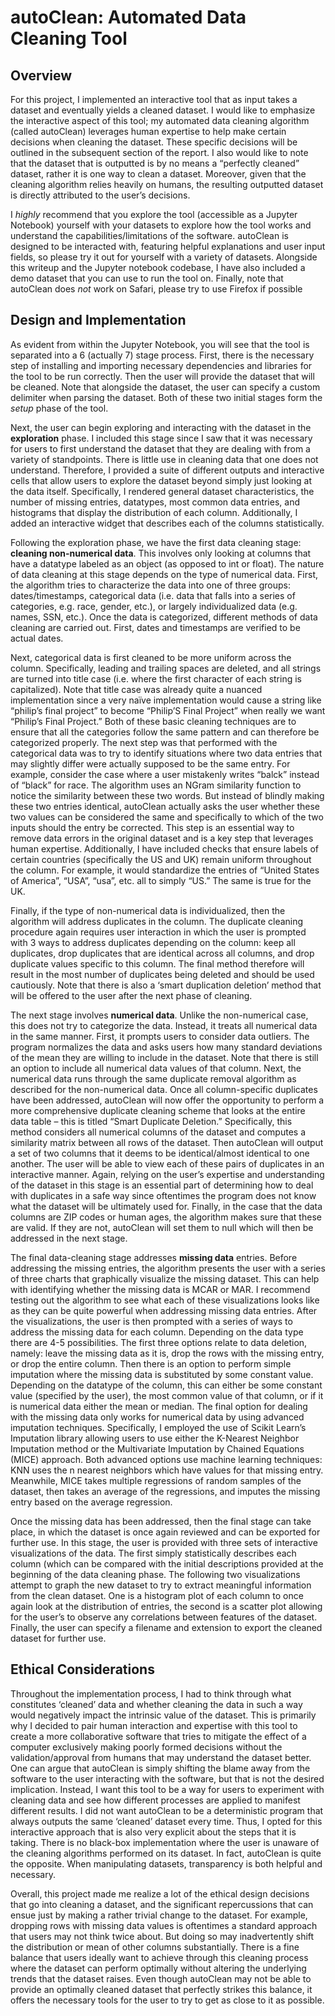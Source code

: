 # autoClean: Automated Data Cleaning Tool

## Overview
For this project, I implemented an interactive tool that as input takes a dataset and eventually yields a cleaned
dataset. I would like to emphasize the interactive aspect of this tool; my automated data cleaning algorithm
(called autoClean) leverages human expertise to help make certain decisions when cleaning the dataset. These
specific decisions will be outlined in the subsequent section of the report. I also would like to note that the
dataset that is outputted is by no means a “perfectly cleaned” dataset, rather it is one way to clean a dataset.
Moreover, given that the cleaning algorithm relies heavily on humans, the resulting outputted dataset is directly
attributed to the user’s decisions.

I *highly* recommend that you explore the tool (accessible as a Jupyter Notebook) yourself with your datasets to
explore how the tool works and understand the capabilities/limitations of the software. autoClean is designed
to be interacted with, featuring helpful explanations and user input fields, so please try it out for yourself with
a variety of datasets. Alongside this writeup and the Jupyter notebook codebase, I have also included a demo
dataset that you can use to run the tool on. Finally, note that autoClean does *not* work on Safari, please try to
use Firefox if possible

## Design and Implementation
As evident from within the Jupyter Notebook, you will see that the tool is separated into a 6 (actually
7) stage process. First, there is the necessary step of installing and importing necessary dependencies and
libraries for the tool to be run correctly. Then the user will provide the dataset that will be cleaned. Note that
alongside the dataset, the user can specify a custom delimiter when parsing the dataset. Both of these two initial
stages form the *setup* phase of the tool.

Next, the user can begin exploring and interacting with the dataset in the **exploration** phase. I included
this stage since I saw that it was necessary for users to first understand the dataset that they are dealing with
from a variety of standpoints. There is little use in cleaning data that one does not understand. Therefore, I
provided a suite of different outputs and interactive cells that allow users to explore the dataset beyond simply
just looking at the data itself. Specifically, I rendered general dataset characteristics, the number of missing
entries, datatypes, most common data entries, and histograms that display the distribution of each column.
Additionally, I added an interactive widget that describes each of the columns statistically.

Following the exploration phase, we have the first data cleaning stage: **cleaning non-numerical data**.
This involves only looking at columns that have a datatype labeled as an object (as opposed to int or float). The
nature of data cleaning at this stage depends on the type of numerical data. First, the algorithm tries to
characterize the data into one of three groups: dates/timestamps, categorical data (i.e. data that falls into a series
of categories, e.g. race, gender, etc.), or largely individualized data (e.g. names, SSN, etc.). Once the data is categorized, different methods of data cleaning are carried out. First, dates and timestamps are verified to be
actual dates.

Next, categorical data is first cleaned to be more uniform across the column. Specifically, leading and
trailing spaces are deleted, and all strings are turned into title case (i.e. where the first character of each string
is capitalized). Note that title case was already quite a nuanced implementation since a very naïve
implementation would cause a string like “philip’s final project” to become “Philip’S Final Project” when really
we want “Philip’s Final Project.” Both of these basic cleaning techniques are to ensure that all the categories
follow the same pattern and can therefore be categorized properly. The next step was that performed with the
categorical data was to try to identify situations where two data entries that may slightly differ were actually
supposed to be the same entry. For example, consider the case where a user mistakenly writes “balck” instead
of “black” for race. The algorithm uses an NGram similarity function to notice the similarity between these two
words. But instead of blindly making these two entries identical, autoClean actually asks the user whether these
two values can be considered the same and specifically to which of the two inputs should the entry be corrected.
This step is an essential way to remove data errors in the original dataset and is a key step that leverages human
expertise. Additionally, I have included checks that ensure labels of certain countries (specifically the US and
UK) remain uniform throughout the column. For example, it would standardize the entries of “United States of
America”, “USA”, “usa”, etc. all to simply “US.” The same is true for the UK.

Finally, if the type of non-numerical data is individualized, then the algorithm will address duplicates
in the column. The duplicate cleaning procedure again requires user interaction in which the user is prompted
with 3 ways to address duplicates depending on the column: keep all duplicates, drop duplicates that are identical
across all columns, and drop duplicate values specific to this column. The final method therefore will result in
the most number of duplicates being deleted and should be used cautiously. Note that there is also a ‘smart
duplication deletion’ method that will be offered to the user after the next phase of cleaning.

The next stage involves **numerical data**. Unlike the non-numerical case, this does not try to categorize
the data. Instead, it treats all numerical data in the same manner. First, it prompts users to consider data outliers.
The program normalizes the data and asks users how many standard deviations of the mean they are willing to
include in the dataset. Note that there is still an option to include all numerical data values of that column. Next,
the numerical data runs through the same duplicate removal algorithm as described for the non-numerical data.
Once all column-specific duplicates have been addressed, autoClean will now offer the opportunity to perform
a more comprehensive duplicate cleaning scheme that looks at the entire data table – this is titled “Smart
Duplicate Deletion.” Specifically, this method considers all numerical columns of the dataset and computes a
similarity matrix between all rows of the dataset. Then autoClean will output a set of two columns that it deems
to be identical/almost identical to one another. The user will be able to view each of these pairs of duplicates in
an interactive manner. Again, relying on the user’s expertise and understanding of the dataset in this stage is an
essential part of determining how to deal with duplicates in a safe way since oftentimes the program does not
know what the dataset will be ultimately used for. Finally, in the case that the data columns are ZIP codes or human ages, the algorithm makes sure that these are valid. If they are not, autoClean will set them to null which
will then be addressed in the next stage.

The final data-cleaning stage addresses **missing data** entries. Before addressing the missing entries, the
algorithm presents the user with a series of three charts that graphically visualize the missing dataset. This can
help with identifying whether the missing data is MCAR or MAR. I recommend testing out the algorithm to see
what each of these visualizations looks like as they can be quite powerful when addressing missing data entries.
After the visualizations, the user is then prompted with a series of ways to address the missing data for each
column. Depending on the data type there are 4-5 possibilities. The first three options relate to data deletion,
namely: leave the missing data as it is, drop the rows with the missing entry, or drop the entire column. Then
there is an option to perform simple imputation where the missing data is substituted by some constant value.
Depending on the datatype of the column, this can either be some constant value (specified by the user), the
most common value of that column, or if it is numerical data either the mean or median. The final option for
dealing with the missing data only works for numerical data by using advanced imputation techniques.
Specifically, I employed the use of Scikit Learn’s Imputation library allowing users to use either the K-Nearest
Neighbor Imputation method or the Multivariate Imputation by Chained Equations (MICE) approach. Both
advanced options use machine learning techniques: KNN uses the n nearest neighbors which have values for
that missing entry. Meanwhile, MICE takes multiple regressions of random samples of the dataset, then takes
an average of the regressions, and imputes the missing entry based on the average regression.

Once the missing data has been addressed, then the final stage can take place, in which the dataset is
once again reviewed and can be exported for further use. In this stage, the user is provided with three sets of
interactive visualizations of the data. The first simply statistically describes each column (which can be
compared with the initial descriptions provided at the beginning of the data cleaning phase. The following two
visualizations attempt to graph the new dataset to try to extract meaningful information from the clean dataset.
One is a histogram plot of each column to once again look at the distribution of entries, the second is a scatter
plot allowing for the user’s to observe any correlations between features of the dataset. Finally, the user can
specify a filename and extension to export the cleaned dataset for further use.

## Ethical Considerations
Throughout the implementation process, I had to think through what constitutes ‘cleaned’ data and
whether cleaning the data in such a way would negatively impact the intrinsic value of the dataset. This is
primarily why I decided to pair human interaction and expertise with this tool to create a more collaborative
software that tries to mitigate the effect of a computer exclusively making poorly formed decisions without the
validation/approval from humans that may understand the dataset better. One can argue that autoClean is simply
shifting the blame away from the software to the user interacting with the software, but that is not the desired
implication. Instead, I want this tool to be a way for users to experiment with cleaning data and see how different
processes are applied to manifest different results. I did not want autoClean to be a deterministic program that
always outputs the same ‘cleaned’ dataset every time. Thus, I opted for this interactive approach that is also very explicit about the steps that it is taking. There is no black-box implementation where the user is unaware
of the cleaning algorithms performed on its dataset. In fact, autoClean is quite the opposite. When manipulating
datasets, transparency is both helpful and necessary.

Overall, this project made me realize a lot of the ethical design decisions that go into cleaning a dataset,
and the significant repercussions that can ensue just by making a rather trivial change to the dataset. For example,
dropping rows with missing data values is oftentimes a standard approach that users may not think twice about.
But doing so may inadvertently shift the distribution or mean of other columns substantially. There is a fine
balance that users ideally want to achieve through this cleaning process where the dataset can perform optimally
without altering the underlying trends that the dataset raises. Even though autoClean may not be able to provide
an optimally cleaned dataset that perfectly strikes this balance, it offers the necessary tools for the user to try to
get as close to it as possible.
